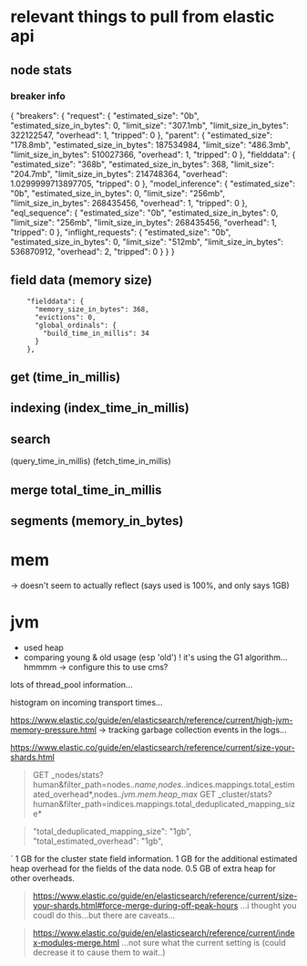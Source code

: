 # relevant things to pull from elastic api

## node stats

### breaker info

{
    "breakers": {
        "request": {
            "estimated_size": "0b",
            "estimated_size_in_bytes": 0,
            "limit_size": "307.1mb",
            "limit_size_in_bytes": 322122547,
            "overhead": 1,
            "tripped": 0
        },
        "parent": {
            "estimated_size": "178.8mb",
            "estimated_size_in_bytes": 187534984,
            "limit_size": "486.3mb",
            "limit_size_in_bytes": 510027366,
            "overhead": 1,
            "tripped": 0
        },
        "fielddata": {
            "estimated_size": "368b",
            "estimated_size_in_bytes": 368,
            "limit_size": "204.7mb",
            "limit_size_in_bytes": 214748364,
            "overhead": 1.0299999713897705,
            "tripped": 0
        },
        "model_inference": {
            "estimated_size": "0b",
            "estimated_size_in_bytes": 0,
            "limit_size": "256mb",
            "limit_size_in_bytes": 268435456,
            "overhead": 1,
            "tripped": 0
        },
        "eql_sequence": {
            "estimated_size": "0b",
            "estimated_size_in_bytes": 0,
            "limit_size": "256mb",
            "limit_size_in_bytes": 268435456,
            "overhead": 1,
            "tripped": 0
        },
        "inflight_requests": {
            "estimated_size": "0b",
            "estimated_size_in_bytes": 0,
            "limit_size": "512mb",
            "limit_size_in_bytes": 536870912,
            "overhead": 2,
            "tripped": 0
        }
    }
}

## field data (memory size)

        "fielddata": {
          "memory_size_in_bytes": 368,
          "evictions": 0,
          "global_ordinals": {
            "build_time_in_millis": 34
          }
        },

## get (time_in_millis)
## indexing (index_time_in_millis)
## search 
(query_time_in_millis)
(fetch_time_in_millis)
## merge total_time_in_millis


## segments (memory_in_bytes)

# mem
  -> doesn't seem to actually reflect (says used is 100%, and only says 1GB)

# jvm

* used heap
* comparing young & old usage (esp 'old')
! it's using the G1 algorithm... hmmmm
  -> configure this to use cms?


lots of thread_pool information...

histogram on incoming transport times...

https://www.elastic.co/guide/en/elasticsearch/reference/current/high-jvm-memory-pressure.html
-> tracking garbage collection events in the logs...

https://www.elastic.co/guide/en/elasticsearch/reference/current/size-your-shards.html
> GET _nodes/stats?human&filter_path=nodes.*.name,nodes.*.indices.mappings.total_estimated_overhead*,nodes.*.jvm.mem.heap_max*
> GET _cluster/stats?human&filter_path=indices.mappings.total_deduplicated_mapping_size*

> "total_deduplicated_mapping_size": "1gb",
> "total_estimated_overhead": "1gb",

`
1 GB for the cluster state field information.
1 GB for the additional estimated heap overhead for the fields of the data node.
0.5 GB of extra heap for other overheads.

> https://www.elastic.co/guide/en/elasticsearch/reference/current/size-your-shards.html#force-merge-during-off-peak-hours
...i thought you coudl do this...but there are caveats...

> https://www.elastic.co/guide/en/elasticsearch/reference/current/index-modules-merge.html
...not sure what the current setting is (could decrease it to cause them to wait..)
